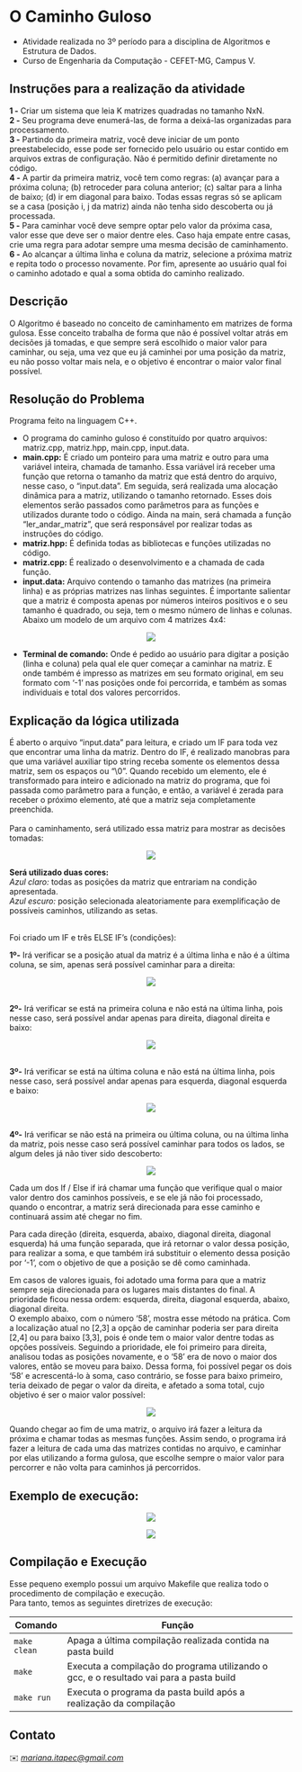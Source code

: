 # O Caminho Guloso
* Atividade realizada no 3º período para a disciplina de Algoritmos e Estrutura de Dados.
* Curso de Engenharia da Computação - CEFET-MG, Campus V. 

## Instruções para a realização da atividade
<b>1 -</b> Criar um sistema que leia K matrizes quadradas no tamanho NxN.<br>
<b>2 -</b> Seu programa deve enumerá-las, de forma a deixá-las organizadas para processamento. <br>
<b>3 -</b> Partindo da primeira matriz, você deve iniciar de um ponto preestabelecido, esse pode ser fornecido pelo usuário ou estar contido em arquivos extras de configuração. Não é permitido definir diretamente no código.<br>
<b>4 -</b> A partir da primeira matriz, você tem como regras: (a) avançar para a próxima coluna; (b) retroceder para coluna anterior; (c)  saltar para a linha de baixo; (d) ir em diagonal para baixo. Todas essas regras só se aplicam se a casa (posição i, j da matriz) ainda não tenha sido descoberta ou já processada. <br>
<b>5 -</b> Para caminhar você deve sempre optar pelo valor da próxima casa, valor esse que deve ser o maior dentre eles. Caso haja empate entre casas, crie uma regra para adotar sempre uma mesma decisão de caminhamento. <br>
<b>6 -</b> Ao alcançar a última linha e coluna da matriz, selecione a próxima matriz e repita todo o processo novamente. Por fim, apresente ao usuário qual foi o caminho adotado e qual a soma obtida do caminho realizado.<br>

## Descrição
O Algoritmo é baseado no conceito de caminhamento em matrizes de forma gulosa. Esse conceito trabalha de forma que não é possível voltar atrás em decisões já tomadas, e que sempre será escolhido o maior valor para caminhar, ou seja, uma vez que eu já caminhei por uma posição da matriz, eu não posso voltar mais nela, e o objetivo é encontrar o maior valor final possível.<br>

## Resolução do Problema
Programa feito na linguagem C++.<br>
- O programa do caminho guloso é constituído por quatro arquivos: matriz.cpp, matriz.hpp, main.cpp, input.data.<br>
- <b>main.cpp:</b> É criado um ponteiro para uma matriz e outro para uma variável inteira, chamada de tamanho. Essa variável irá receber uma função que retorna o tamanho da matriz que está dentro do arquivo, nesse caso, o “input.data”. Em seguida, será realizada uma alocação dinâmica para a matriz, utilizando o tamanho retornado. Esses dois elementos serão passados como parâmetros para as funções e utilizados durante todo o código. Ainda na main, será chamada a função “ler_andar_matriz”, que será responsável por realizar todas as instruções do código.<br>
- <b>matriz.hpp:</b> É definida todas as bibliotecas e funções utilizadas no código.<br>
- <b>matriz.cpp:</b> É realizado o desenvolvimento e a chamada de cada função.<br>
- <b>input.data:</b> Arquivo contendo o tamanho das matrizes (na primeira linha) e as próprias matrizes nas linhas seguintes. É importante salientar que a matriz é composta apenas por números inteiros positivos e o seu tamanho é quadrado, ou seja, tem o mesmo número de linhas e colunas. Abaixo um modelo de um arquivo com 4 matrizes 4x4:

<p align="center">
<img src="https://github.com/MariRodriguess/Caminho-Guloso/blob/d4e0815ef2d8c5c84e263843cf959491d6ab05ae/imgs/arquivo_ex.png">
</p>

- <b>Terminal de comando:</b> Onde é pedido ao usuário para digitar a posição (linha e coluna) pela qual ele quer começar a caminhar na matriz. E onde também é impresso as matrizes em seu formato original, em seu formato com ‘-1’ nas posições onde foi percorrida, e também as somas individuais e total dos valores percorridos.

## Explicação da lógica utilizada
É aberto o arquivo “input.data” para leitura, e criado um IF para toda vez que encontrar uma linha da matriz. Dentro do IF, é realizado manobras para que uma variável auxiliar tipo string receba somente os elementos dessa matriz, sem os espaços ou “\0”. Quando recebido um elemento, ele é transformado para inteiro e adicionado na matriz do programa, que foi passada como parâmetro para a função, e então, a variável é zerada para receber o próximo elemento, até que a matriz seja completamente preenchida.<br>
<br>Para o caminhamento, será utilizado essa matriz para mostrar as decisões tomadas:

<p align="center">
<img src="https://github.com/MariRodriguess/Caminho-Guloso/blob/main/imgs/matriz_ex.PNG">
</p>

<b>Será utilizado duas cores:</b> <br>
<i>Azul claro:</i> todas as posições da matriz que entrariam na condição apresentada.<br>
<i>Azul escuro:</i> posição selecionada aleatoriamente para exemplificação de possíveis caminhos, utilizando as setas.<br><br>

Foi criado um IF e três ELSE IF’s (condições):<br>

<b>1º-</b> Irá verificar se a posição atual da matriz é a última linha e não é a última coluna, se sim, apenas será possível caminhar para a direita:
<p align="center">
<img src="https://github.com/MariRodriguess/Caminho-Guloso/blob/main/imgs/matriz_ex1.png">
</p>

<br> <b>2º-</b> Irá verificar se está na primeira coluna e não está na última linha, pois nesse caso, será possível andar apenas para direita, diagonal direita e baixo:
<p align="center">
<img src="https://github.com/MariRodriguess/Caminho-Guloso/blob/main/imgs/matriz_ex2.png">
</p>

<br> <b>3º-</b> Irá verificar se está na última coluna e não está na última linha, pois nesse caso, será possível andar apenas para esquerda, diagonal esquerda e baixo:
<p align="center">
<img src="https://github.com/MariRodriguess/Caminho-Guloso/blob/main/imgs/matriz_ex3.png">
</p>

<br> <b>4º-</b> Irá verificar se não está na primeira ou última coluna, ou na última linha da matriz, pois nesse caso será possível caminhar para todos os lados, se algum deles já não tiver sido descoberto:
<p align="center">
<img src="https://github.com/MariRodriguess/Caminho-Guloso/blob/main/imgs/matriz_ex4.png">
</p>

Cada um dos If / Else if irá chamar uma função que verifique qual o maior valor dentro dos caminhos possíveis, e se ele já não foi processado, quando o encontrar, a matriz será direcionada para esse caminho e continuará assim até chegar no fim.<br>

Para cada direção (direita, esquerda, abaixo, diagonal direita, diagonal esquerda) há uma função separada, que irá retornar o valor dessa posição, para realizar a soma, e que também irá substituir o elemento dessa posição por ‘-1’, com o objetivo de que a posição se dê como caminhada.<br>

Em casos de valores iguais, foi adotado uma forma para que a matriz sempre seja direcionada para os lugares mais distantes do final. A prioridade ficou nessa ordem: esquerda, direita, diagonal esquerda, abaixo, diagonal direita. <br>
O exemplo abaixo, com o número ‘58’, mostra esse método na prática. Com a localização atual no [2,3] a opção de caminhar poderia ser para direita [2,4] ou para baixo [3,3], pois é onde tem o maior valor dentre todas as opções possíveis. Seguindo a prioridade, ele foi primeiro para direita, analisou todas as posições novamente, e o ‘58’ era de novo o maior dos valores, então se moveu para baixo. Dessa forma, foi possível pegar os dois ‘58’ e acrescentá-lo à soma, caso contrário, se fosse para baixo primeiro, teria deixado de pegar o valor da direita, e afetado a soma total, cujo objetivo é ser o maior valor possível:<br>
<p align="center">
<img src="https://github.com/MariRodriguess/Caminho-Guloso/blob/main/imgs/repeticao_ex.png">
</p>

Quando chegar ao fim de uma matriz, o arquivo irá fazer a leitura da próxima e chamar todas as mesmas funções.
Assim sendo, o programa irá fazer a leitura de cada uma das matrizes contidas no arquivo, e caminhar por elas utilizando a forma gulosa, que escolhe sempre o maior valor para percorrer e não volta para caminhos já percorridos.

## Exemplo de execução:
<p align="center">
<img src="https://github.com/MariRodriguess/Caminho-Guloso/blob/421a2efec588e25337deb7a385bcfac155296c9c/imgs/terminal_ex1.png">
</p>
<p align="center">
<img src="https://github.com/MariRodriguess/Caminho-Guloso/blob/394f8960fdd3e7423fcfebb64c05733b6af2c866/imgs/terminal_ex2.png">
</p>


## Compilação e Execução
Esse pequeno exemplo possui um arquivo Makefile que realiza todo o procedimento de compilação e execução.<br>Para tanto, temos as seguintes diretrizes de execução:

| Comando                |  Função                                                                                           |                     
| -----------------------| ------------------------------------------------------------------------------------------------- |
|  `make clean`          | Apaga a última compilação realizada contida na pasta build                                        |
|  `make`                | Executa a compilação do programa utilizando o gcc, e o resultado vai para a pasta build           |
|  `make run`            | Executa o programa da pasta build após a realização da compilação                                 |

## Contato
✉️ <i> mariana.itapec@gmail.com </i>